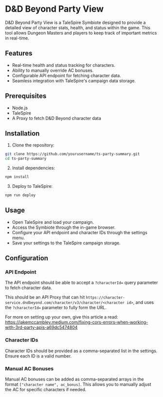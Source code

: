 # D&D Beyond Party View

D&D Beyond Party View is a TaleSpire Symbiote designed to provide a detailed view of character stats, health, and status within the game. This tool allows Dungeon Masters and players to keep track of important metrics in real-time.

## Features

- Real-time health and status tracking for characters.
- Ability to manually override AC bonuses.
- Configurable API endpoint for fetching character data.
- Seamless integration with TaleSpire's campaign data storage.

## Prerequisites

- Node.js
- TaleSpire
- A Proxy to fetch D&D Beyond character data

## Installation

1. Clone the repository:

```bash
git clone https://github.com/yourusername/ts-party-summary.git
cd ts-party-summary
```

2. Install dependencies:

```bash
npm install
```

3. Deploy to TaleSpire:

```bash
npm run deploy
```
## Usage

- Open TaleSpire and load your campaign.
- Access the Symbiote through the in-game browser.
- Configure your API endpoint and character IDs through the settings menu.
- Save your settings to the TaleSpire campaign storage.

## Configuration
### API Endpoint

The API endpoint should be able to accept a `?characterId=` query parameter to fetch character data.

This should be an API Proxy that can hit `https://character-service.dndbeyond.com/character/v3/character/<character id>`, and uses the `?characterId=` parameter to fully form the URL.

For more on setting up your own, give this article a read: <https://jakemccambley.medium.com/fixing-cors-errors-when-working-with-3rd-party-apis-a69dc5474804>

### Character IDs

Character IDs should be provided as a comma-separated list in the settings. Ensure each ID is a valid number.

### Manual AC Bonuses

Manual AC bonuses can be added as comma-separated arrays in the format `["character name", ac_bonus]`. This allows you to manually adjust the AC for specific characters if needed.
